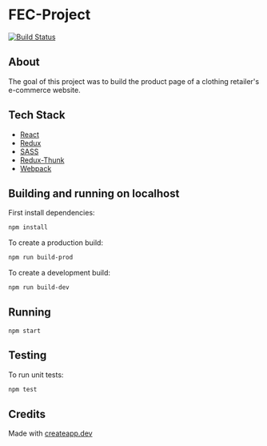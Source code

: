 # FEC-Project

[![Build Status](https://travis-ci.org/FinchFEC/FEC-Project.svg?branch=master)](https://travis-ci.org/FinchFEC/FEC-Project)

## About
The goal of this project was to build the product page of a clothing retailer's e-commerce website.

## Tech Stack
- [React](https://reactjs.org/)
- [Redux](https://redux.js.org/)
- [SASS](https://sass-lang.com/)
- [Redux-Thunk](https://github.com/reduxjs/redux-thunk)
- [Webpack](https://webpack.js.org/)

## Building and running on localhost

First install dependencies:

```sh
npm install
```

To create a production build:

```sh
npm run build-prod
```

To create a development build:

```sh
npm run build-dev
```

## Running

```
npm start
```

## Testing

To run unit tests:

```sh
npm test
```

## Credits

Made with [createapp.dev](https://createapp.dev/)
